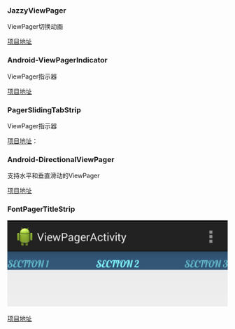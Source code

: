 ### JazzyViewPager ###
ViewPager切换动画

[项目地址](https://github.com/jfeinstein10/JazzyViewPager)

### Android-ViewPagerIndicator ###

ViewPager指示器

[项目地址](https://github.com/JakeWharton/Android-ViewPagerIndicator/)

### PagerSlidingTabStrip ###

ViewPager指示器

[项目地址]( https://github.com/astuetz/PagerSlidingTabStrip)：

### Android-DirectionalViewPager ###

支持水平和垂直滑动的ViewPager

[项目地址](https://github.com/JakeWharton/Android-DirectionalViewPager)

### FontPagerTitleStrip ###

![](https://github.com/Alexrs95/FontPagerTitleStrip/raw/master/IMG_20140531_205042.jpg)

[项目地址](https://github.com/Alexrs95/FontPagerTitleStrip)